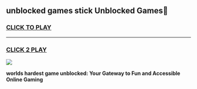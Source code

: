 
## unblocked games stick Unblocked Games👋
<h3>
<a href="https://premium.freeplayer.one?title=unblocked_games_stick&ref=16F">CLICK TO PLAY</a></h3>
<hr>

<h3>
<a href="https://premium.freeplayer.one?title=unblocked_games_stick&ref=16F">CLICK 2 PLAY</a>
  
</h3>

<a href="https://premium.freeplayer.one?title=unblocked_games_stick&ref=16F/"><img src="https://clearcache.store/games.png"></a>


**worlds hardest game unblocked: Your Gateway to Fun and Accessible Online Gaming**
